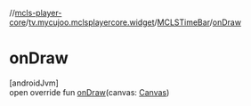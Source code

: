 //[mcls-player-core](../../../index.md)/[tv.mycujoo.mclsplayercore.widget](../index.md)/[MCLSTimeBar](index.md)/[onDraw](on-draw.md)

# onDraw

[androidJvm]\
open override fun [onDraw](on-draw.md)(canvas: [Canvas](https://developer.android.com/reference/kotlin/android/graphics/Canvas.html))
